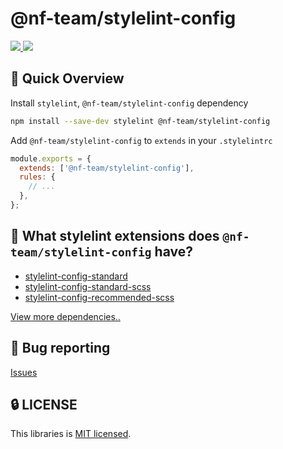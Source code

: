 # @nf-team/stylelint-config

<a href="https://github.com/mbti-nf-team/frontend-libraries/issues?q=is%3Aissue+is%3Aopen+sort%3Aupdated-desc">
  <img src="https://img.shields.io/github/issues/mbti-nf-team/frontend-libraries?style=flat-square" />
</a>

<a href="https://github.com/mbti-nf-team/frontend-libraries/blob/main/LICENSE">
  <img src="https://img.shields.io/github/license/mbti-nf-team/frontend-libraries?style=flat-square" />
</a>

## 🚀 Quick Overview

Install `stylelint`, `@nf-team/stylelint-config` dependency

```bash
npm install --save-dev stylelint @nf-team/stylelint-config
```

Add `@nf-team/stylelint-config` to `extends` in your `.stylelintrc`

```js
module.exports = {
  extends: ['@nf-team/stylelint-config'],
  rules: {
    // ...
  },
};
```

## 🤔 What stylelint extensions does `@nf-team/stylelint-config` have?
- [stylelint-config-standard](https://www.npmjs.com/package/eslint-config-airbnb)
- [stylelint-config-standard-scss](https://www.npmjs.com/package/eslint-config-airbnb-typescript)
- [stylelint-config-recommended-scss](https://www.npmjs.com/package/eslint-plugin-react)

[View more dependencies..](https://github.com/mbti-nf-team/frontend-libraries/blob/main/packages/stylelint/package.json)

## 🐛 Bug reporting
[Issues](https://github.com/mbti-nf-team/frontend-libraries/issues)

## 🔒 LICENSE
This libraries is [MIT licensed](https://github.com/mbti-nf-team/frontend-libraries/blob/main/packages/eslint/LICENSE).

